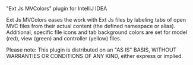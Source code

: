 "Ext Js MVColors" plugin for IntelliJ IDEA

Ext Js MVColors eases the work with Ext Js files by labeling tabs of open MVC files
from their actual content (the defined namespace or alias). 
Additional, specific file icons and tab background colors are set for 
model (red), view (green) and controller (yellow) files.


Please note: This plugin is distributed on an "AS IS" BASIS,
WITHOUT WARRANTIES OR CONDITIONS OF ANY KIND, either express or implied.
